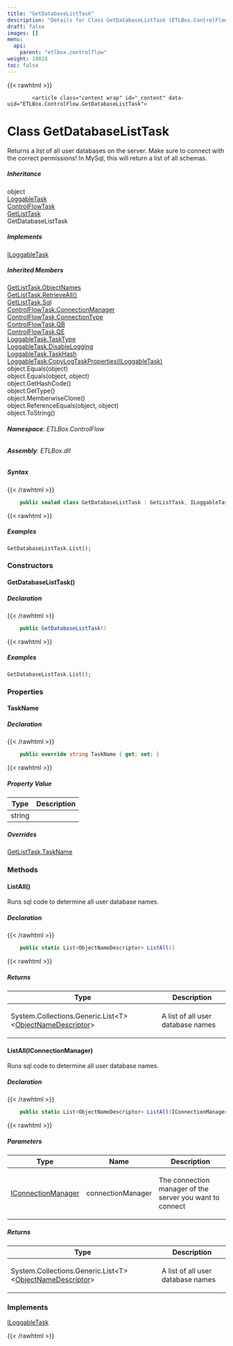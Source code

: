 ```yaml
---
title: "GetDatabaseListTask"
description: "Details for Class GetDatabaseListTask (ETLBox.ControlFlow)"
draft: false
images: []
menu:
  api:
    parent: "etlbox.controlflow"
weight: 10028
toc: false
---
```


{{< rawhtml >}}

            <article class="content wrap" id="_content" data-uid="ETLBox.ControlFlow.GetDatabaseListTask">
  <h1 id="ETLBox_ControlFlow_GetDatabaseListTask" data-uid="ETLBox.ControlFlow.GetDatabaseListTask" class="text-break">Class GetDatabaseListTask
</h1>
  <div class="markdown level0 summary"><p>Returns a list of all user databases on the server. Make sure to connect with the correct permissions!
In MySql, this will return a list of all schemas.</p>
</div>
  <div class="markdown level0 conceptual"></div>
  <div class="inheritance">
    <h5>Inheritance</h5>
    <div class="level0"><span class="xref">object</span></div>
    <div class="level1"><a class="xref" href="/api/etlbox/loggabletask">LoggableTask</a></div>
    <div class="level2"><a class="xref" href="/api/etlbox.controlflow/controlflowtask">ControlFlowTask</a></div>
    <div class="level3"><a class="xref" href="/api/etlbox.controlflow/getlisttask">GetListTask</a></div>
    <div class="level4"><span class="xref">GetDatabaseListTask</span></div>
  </div>
  <div class="implements">
    <h5>Implements</h5>
    <div><a class="xref" href="/api/etlbox/iloggabletask">ILoggableTask</a></div>
  </div>
  <div class="inheritedMembers">
    <h5>Inherited Members</h5>
    <div>
      <a class="xref" href="/api/etlbox.controlflow/getlisttask#ETLBox_ControlFlow_GetListTask_ObjectNames">GetListTask.ObjectNames</a>
    </div>
    <div>
      <a class="xref" href="/api/etlbox.controlflow/getlisttask#ETLBox_ControlFlow_GetListTask_RetrieveAll">GetListTask.RetrieveAll()</a>
    </div>
    <div>
      <a class="xref" href="/api/etlbox.controlflow/getlisttask#ETLBox_ControlFlow_GetListTask_Sql">GetListTask.Sql</a>
    </div>
    <div>
      <a class="xref" href="/api/etlbox.controlflow/controlflowtask#ETLBox_ControlFlow_ControlFlowTask_ConnectionManager">ControlFlowTask.ConnectionManager</a>
    </div>
    <div>
      <a class="xref" href="/api/etlbox.controlflow/controlflowtask#ETLBox_ControlFlow_ControlFlowTask_ConnectionType">ControlFlowTask.ConnectionType</a>
    </div>
    <div>
      <a class="xref" href="/api/etlbox.controlflow/controlflowtask#ETLBox_ControlFlow_ControlFlowTask_QB">ControlFlowTask.QB</a>
    </div>
    <div>
      <a class="xref" href="/api/etlbox.controlflow/controlflowtask#ETLBox_ControlFlow_ControlFlowTask_QE">ControlFlowTask.QE</a>
    </div>
    <div>
      <a class="xref" href="/api/etlbox/loggabletask#ETLBox_LoggableTask_TaskType">LoggableTask.TaskType</a>
    </div>
    <div>
      <a class="xref" href="/api/etlbox/loggabletask#ETLBox_LoggableTask_DisableLogging">LoggableTask.DisableLogging</a>
    </div>
    <div>
      <a class="xref" href="/api/etlbox/loggabletask#ETLBox_LoggableTask_TaskHash">LoggableTask.TaskHash</a>
    </div>
    <div>
      <a class="xref" href="/api/etlbox/loggabletask#ETLBox_LoggableTask_CopyLogTaskProperties_ETLBox_ILoggableTask_">LoggableTask.CopyLogTaskProperties(ILoggableTask)</a>
    </div>
    <div>
      <span class="xref">object.Equals(object)</span>
    </div>
    <div>
      <span class="xref">object.Equals(object, object)</span>
    </div>
    <div>
      <span class="xref">object.GetHashCode()</span>
    </div>
    <div>
      <span class="xref">object.GetType()</span>
    </div>
    <div>
      <span class="xref">object.MemberwiseClone()</span>
    </div>
    <div>
      <span class="xref">object.ReferenceEquals(object, object)</span>
    </div>
    <div>
      <span class="xref">object.ToString()</span>
    </div>
  </div>
<h6><strong>Namespace</strong>: ETLBox.ControlFlow</h6>
  <h6><strong>Assembly</strong>: ETLBox.dll</h6>
  <h5 id="ETLBox_ControlFlow_GetDatabaseListTask_syntax">Syntax</h5>
{{< /rawhtml >}}

```C#
    public sealed class GetDatabaseListTask : GetListTask, ILoggableTask
```

{{< rawhtml >}}
  <h5 id="ETLBox_ControlFlow_GetDatabaseListTask_examples"><strong>Examples</strong></h5>
  <pre><code>GetDatabaseListTask.List();</code></pre>
  <h3 id="constructors">Constructors
</h3>
  <a id="ETLBox_ControlFlow_GetDatabaseListTask__ctor_" data-uid="ETLBox.ControlFlow.GetDatabaseListTask.#ctor*"></a>
  <h4 id="ETLBox_ControlFlow_GetDatabaseListTask__ctor" data-uid="ETLBox.ControlFlow.GetDatabaseListTask.#ctor">GetDatabaseListTask()</h4>
  <div class="markdown level1 summary"></div>
  <div class="markdown level1 conceptual"></div>
  <h5 class="declaration">Declaration</h5>
{{< /rawhtml >}}

```C#
    public GetDatabaseListTask()
```

{{< rawhtml >}}
  <h5 id="ETLBox_ControlFlow_GetDatabaseListTask__ctor_examples">Examples</h5>
  <pre><code>GetDatabaseListTask.List();</code></pre>
  <h3 id="properties">Properties
</h3>
  <a id="ETLBox_ControlFlow_GetDatabaseListTask_TaskName_" data-uid="ETLBox.ControlFlow.GetDatabaseListTask.TaskName*"></a>
  <h4 id="ETLBox_ControlFlow_GetDatabaseListTask_TaskName" data-uid="ETLBox.ControlFlow.GetDatabaseListTask.TaskName">TaskName</h4>
  <div class="markdown level1 summary"></div>
  <div class="markdown level1 conceptual"></div>
  <h5 class="declaration">Declaration</h5>
{{< /rawhtml >}}

```C#
    public override string TaskName { get; set; }
```

{{< rawhtml >}}
  <h5 class="propertyValue">Property Value</h5>
  <table class="table table-bordered table-striped table-condensed">
    <thead>
      <tr>
        <th>Type</th>
        <th>Description</th>
      </tr>
    </thead>
    <tbody>
      <tr>
        <td><span class="xref">string</span></td>
        <td></td>
      </tr>
    </tbody>
  </table>
  <h5 class="overrides">Overrides</h5>
  <div><a class="xref" href="/api/etlbox.controlflow/getlisttask#ETLBox_ControlFlow_GetListTask_TaskName">GetListTask.TaskName</a></div>
  <h3 id="methods">Methods
</h3>
  <a id="ETLBox_ControlFlow_GetDatabaseListTask_ListAll_" data-uid="ETLBox.ControlFlow.GetDatabaseListTask.ListAll*"></a>
  <h4 id="ETLBox_ControlFlow_GetDatabaseListTask_ListAll" data-uid="ETLBox.ControlFlow.GetDatabaseListTask.ListAll">ListAll()</h4>
  <div class="markdown level1 summary"><p>Runs sql code to determine all user database names.</p>
</div>
  <div class="markdown level1 conceptual"></div>
  <h5 class="declaration">Declaration</h5>
{{< /rawhtml >}}

```C#
    public static List<ObjectNameDescriptor> ListAll()
```

{{< rawhtml >}}
  <h5 class="returns">Returns</h5>
  <table class="table table-bordered table-striped table-condensed">
    <thead>
      <tr>
        <th>Type</th>
        <th>Description</th>
      </tr>
    </thead>
    <tbody>
      <tr>
        <td><span class="xref">System.Collections.Generic.List&lt;T&gt;</span>&lt;<a class="xref" href="/api/etlbox.controlflow/objectnamedescriptor">ObjectNameDescriptor</a>&gt;</td>
        <td><p>A list of all user database names</p>
</td>
      </tr>
    </tbody>
  </table>
  <a id="ETLBox_ControlFlow_GetDatabaseListTask_ListAll_" data-uid="ETLBox.ControlFlow.GetDatabaseListTask.ListAll*"></a>
  <h4 id="ETLBox_ControlFlow_GetDatabaseListTask_ListAll_ETLBox_IConnectionManager_" data-uid="ETLBox.ControlFlow.GetDatabaseListTask.ListAll(ETLBox.IConnectionManager)">ListAll(IConnectionManager)</h4>
  <div class="markdown level1 summary"><p>Runs sql code to determine all user database names.</p>
</div>
  <div class="markdown level1 conceptual"></div>
  <h5 class="declaration">Declaration</h5>
{{< /rawhtml >}}

```C#
    public static List<ObjectNameDescriptor> ListAll(IConnectionManager connectionManager)
```

{{< rawhtml >}}
  <h5 class="parameters">Parameters</h5>
  <table class="table table-bordered table-striped table-condensed">
    <thead>
      <tr>
        <th>Type</th>
        <th>Name</th>
        <th>Description</th>
      </tr>
    </thead>
    <tbody>
      <tr>
        <td><a class="xref" href="/api/etlbox/iconnectionmanager">IConnectionManager</a></td>
        <td><span class="parametername">connectionManager</span></td>
        <td><p>The connection manager of the server you want to connect</p>
</td>
      </tr>
    </tbody>
  </table>
  <h5 class="returns">Returns</h5>
  <table class="table table-bordered table-striped table-condensed">
    <thead>
      <tr>
        <th>Type</th>
        <th>Description</th>
      </tr>
    </thead>
    <tbody>
      <tr>
        <td><span class="xref">System.Collections.Generic.List&lt;T&gt;</span>&lt;<a class="xref" href="/api/etlbox.controlflow/objectnamedescriptor">ObjectNameDescriptor</a>&gt;</td>
        <td><p>A list of all user database names</p>
</td>
      </tr>
    </tbody>
  </table>
  <h3 id="implements">Implements</h3>
  <div>
      <a class="xref" href="/api/etlbox/iloggabletask">ILoggableTask</a>
  </div>

{{< /rawhtml >}}

